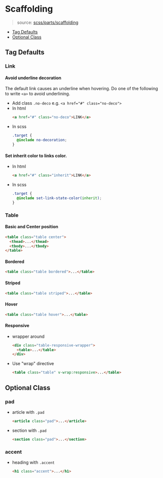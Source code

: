 # Scaffolding

> source: [scss/parts/scaffolding](../../src/scss/parts/_scaffolding.scss)

- [Tag Defaults](#tag-defaults)
- [Optional Class](#optional-class)

## Tag Defaults

### Link

#### Avoid underline decoration

The default link causes an underline when hovering. Do one of the following to write `<a>` to avoid underlining.

- Add class `.no-deco` e.g. `<a href="#" class="no-deco">`
- In html
  ```html
  <a href="#" class="no-deco">LINK</a>
  ```
- In scss
  ```scss
  .target {
    @include no-decoration;
  }
  ```


#### Set inherit color to links color.

- In html
  ```html
  <a href="#" class="inherit">LINK</a>
  ```
- In scss
  ```scss
  .target {
    @include set-link-state-color(inherit);
  }
  ```

### Table

#### Basic and Center position

```html
<table class="table center">
  <thead>...</thead>
  <tbody>...</tbody>
</table>
```

#### Bordered

```html
<table class="table bordered">...</table>
```

#### Striped

```html
<table class="table striped">...</table>
```

#### Hover

```html
<table class="table hover">...</table>
```

#### Responsive

- wrapper around
  ```html
  <div class="table-responsive-wrapper">
    <table>...</table>
  </div>
  ```
- Use "wrap" directive
  ```html
  <table class="table" v-wrap:responsive>...</table>
  ```

## Optional Class

### pad

- article with `.pad`
  ```html
  <article class="pad">...</article>
  ```
- section with `.pad`
  ```html
  <section class="pad">...</section>
  ```

### accent

- heading with `.accent`
  ```html
  <h1 class="accent">...</h1>
  ```
